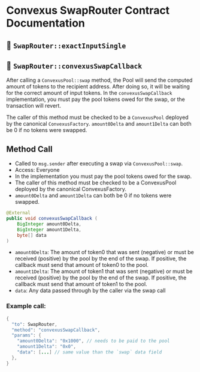 # Convexus SwapRouter Contract Documentation

## 📜 `SwapRouter::exactInputSingle`

<!-- TODO -->


## 📜 `SwapRouter::convexusSwapCallback`

After calling a `ConvexusPool::swap` method, the Pool will send the computed amount of tokens to the recipient address. After doing so, it will be waiting for the correct amount of input tokens. In the `convexusSwapCallback` implementation, you must pay the pool tokens owed for the swap, or the transaction will revert.

The caller of this method must be checked to be a `ConvexusPool` deployed by the canonical `ConvexusFactory`. `amount0Delta` and `amount1Delta` can both be 0 if no tokens were swapped.

## Method Call

- Called to `msg.sender` after executing a swap via `ConvexusPool::swap`.
- Access: Everyone
- In the implementation you must pay the pool tokens owed for the swap.
- The caller of this method must be checked to be a ConvexusPool deployed by the canonical ConvexusFactory. 
- `amount0Delta` and `amount1Delta` can both be 0 if no tokens were swapped.


```java
@External
public void convexusSwapCallback (
    BigInteger amount0Delta,
    BigInteger amount1Delta,
    byte[] data
)
```

- `amount0Delta`: The amount of token0 that was sent (negative) or must be received (positive) by the pool by the end of the swap. If positive, the callback must send that amount of token0 to the pool.
- `amount1Delta`: The amount of token1 that was sent (negative) or must be received (positive) by the pool by the end of the swap. If positive, the callback must send that amount of token1 to the pool.
- `data`: Any data passed through by the caller via the swap call

### Example call:

```java
{
  "to": SwapRouter,
  "method": "convexusSwapCallback",
  "params": {
    "amount0Delta": "0x1000", // needs to be paid to the pool
    "amount1Delta": "0x0",
    "data": [...] // same value than the `swap` data field
  },
}
```
